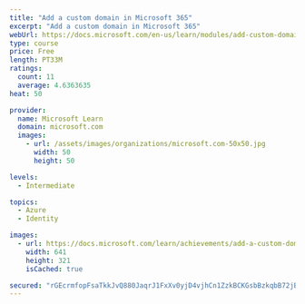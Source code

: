 ```yaml
---
title: "Add a custom domain in Microsoft 365"
excerpt: "Add a custom domain in Microsoft 365"
webUrl: https://docs.microsoft.com/en-us/learn/modules/add-custom-domain-microsoft-365/
type: course
price: Free
length: PT33M
ratings:
  count: 11
  average: 4.6363635
heat: 50

provider:
  name: Microsoft Learn
  domain: microsoft.com
  images:
    - url: /assets/images/organizations/microsoft.com-50x50.jpg
      width: 50
      height: 50

levels:
  - Intermediate

topics:
  - Azure
  - Identity

images:
  - url: https://docs.microsoft.com/learn/achievements/add-a-custom-domain-in-microsoft-365-social.png
    width: 641
    height: 321
    isCached: true

secured: "rGEcrmfopFsaTkkJvQ880JaqrJ1FxXv0yjD4vjhCn1ZzkBCKGsbBzkqbB72jB66FTE4jFGiSGmpXY5PUxQ9qslolqW4+7LfxAbExnXfx1LC/PAIS7bXGvAIUEB0FUp9IHGYxOuVL9YBJuundAX1a0CGti7PgrKxyH0Os8sEo5GEFVuMk+tzW5hHurtWD02bgPHPKR6/5vbRw+J4Aaop0aElzP0+JyuGJgQQMaOuxMhiG9YXjTecXxt1vuKBgY2zaGao+YxZ3bJlZ+crBnvouhzMi6LghLxzlTQQlLd81Pmp6GYifQSUCrlkj2SvfUyAyLzZtKQXLIXPqsaz0StZX5wPcKIJvpW8UF3RNw9goToyFiyHe78vAdT/RcKVk8lBKLC6AfzHNMGW5CygDIM4LV1FeLSuomMavuJ4uKHOS+n0=;/f9f46E49pW7/ixfJ8VS3Q=="
---
```



